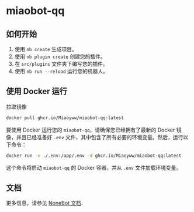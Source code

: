 # miaobot-qq

## 如何开始

1. 使用 `nb create` 生成项目。
2. 使用 `nb plugin create` 创建您的插件。
3. 在 `src/plugins` 文件夹下编写您的插件。
4. 使用 `nb run --reload` 运行您的机器人。

## 使用 Docker 运行

拉取镜像


```bash
docker pull ghcr.io/Miaoyww/miaobot-qq:latest
```

要使用 Docker 运行您的 `miaobot-qq`，请确保您已经拥有了最新的 Docker 镜像，并且已经准备好 `.env` 文件，其中包含了所有必要的环境变量。然后，运行以下命令：

```bash
docker run -v ./.env:/app/.env -d ghcr.io/Miaoyww/miaobot-qq:latest
```

这个命令将启动 `miaobot-qq` 的 Docker 容器，并从 `.env` 文件加载环境变量。

## 文档

更多信息，请参见 [NoneBot 文档](https://nonebot.dev/).
